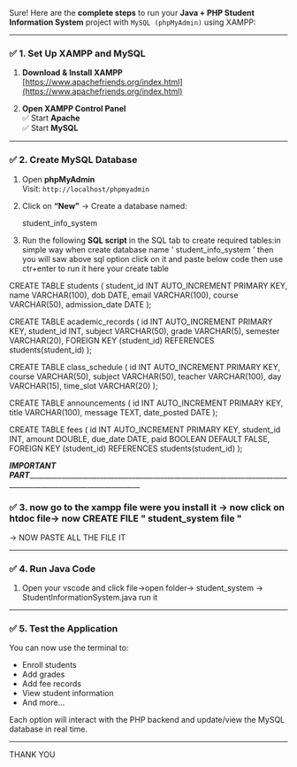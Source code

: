 Sure! Here are the **complete steps** to run your **Java + PHP Student Information System** project with `MySQL (phpMyAdmin)` using XAMPP:

---

### ✅ **1. Set Up XAMPP and MySQL**

1. **Download & Install XAMPP**  
   [https://www.apachefriends.org/index.html](https://www.apachefriends.org/index.html)

2. **Open XAMPP Control Panel**  
   ✅ Start **Apache**  
   ✅ Start **MySQL**

---

### ✅ **2. Create MySQL Database**

1. Open **phpMyAdmin**  
   Visit: `http://localhost/phpmyadmin`

2. Click on **“New”** → Create a database named:
   
   student_info_system
   

3. Run the following **SQL script** in the SQL tab to create required tables:in simple way when create database name '  student_info_system '  then you will saw above sql option click on it and paste below code then use ctr+enter to run it here your create table


CREATE TABLE students (
    student_id INT AUTO_INCREMENT PRIMARY KEY,
    name VARCHAR(100),
    dob DATE,
    email VARCHAR(100),
    course VARCHAR(50),
    admission_date DATE
);

CREATE TABLE academic_records (
    id INT AUTO_INCREMENT PRIMARY KEY,
    student_id INT,
    subject VARCHAR(50),
    grade VARCHAR(5),
    semester VARCHAR(20),
    FOREIGN KEY (student_id) REFERENCES students(student_id)
);

CREATE TABLE class_schedule (
    id INT AUTO_INCREMENT PRIMARY KEY,
    course VARCHAR(50),
    subject VARCHAR(50),
    teacher VARCHAR(100),
    day VARCHAR(15),
    time_slot VARCHAR(20)
);

CREATE TABLE announcements (
    id INT AUTO_INCREMENT PRIMARY KEY,
    title VARCHAR(100),
    message TEXT,
    date_posted DATE
);

CREATE TABLE fees (
    id INT AUTO_INCREMENT PRIMARY KEY,
    student_id INT,
    amount DOUBLE,
    due_date DATE,
    paid BOOLEAN DEFAULT FALSE,
    FOREIGN KEY (student_id) REFERENCES students(student_id)
);

_______IMPORTANT PART_____________________________________________________________________________________________________________________


### ✅ 3. now go to the xampp file were you install it -> now click on htdoc file-> now CREATE FILE  " student_system file "
-> NOW PASTE ALL THE FILE IT 


__________________________________________________________________________________________________________________________________________


### ✅ **4. Run Java Code**

1. Open your vscode and click file->open folder-> student_system -> StudentInformationSystem.java run it 
---

### ✅ **5. Test the Application**

You can now use the terminal to:

- Enroll students
- Add grades
- Add fee records
- View student information
- And more…

Each option will interact with the PHP backend and update/view the MySQL database in real time.

---

THANK YOU
